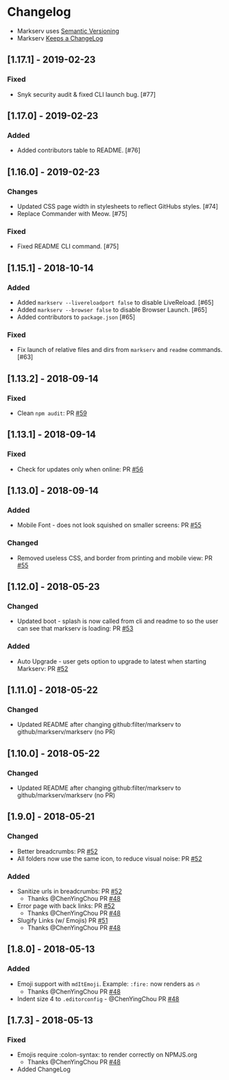 # Changelog

- Markserv uses [Semantic Versioning](http://semver.org/)
- Markserv [Keeps a ChangeLog](https://keepachangelog.com/en/1.0.0/)

## [1.17.1] - 2019-02-23

### Fixed

- Snyk security audit & fixed CLI launch bug. [#77]

## [1.17.0] - 2019-02-23

### Added

- Added contributors table to README. [#76]

## [1.16.0] - 2019-02-23

### Changes

- Updated CSS page width in stylesheets to reflect GitHubs styles. [#74]
- Replace Commander with Meow. [#75]

### Fixed

- Fixed README CLI command. [#75]

## [1.15.1] - 2018-10-14

### Added

- Added `markserv --livereloadport false` to disable LiveReload. [#65] 
- Added `markserv --browser false` to disable Browser Launch. [#65] 
- Added contributors to `package.json` [#65] 

### Fixed

- Fix launch of relative files and dirs from `markserv` and `readme` commands. [#63]

## [1.13.2] - 2018-09-14

### Fixed

- Clean `npm audit`: PR [#59](https://github.com/F1LT3R/markserv/pull/59)

## [1.13.1] - 2018-09-14

### Fixed

- Check for updates only when online: PR [#56](https://github.com/F1LT3R/markserv/pull/56)

## [1.13.0] - 2018-09-14

### Added

- Mobile Font - does not look squished on smaller screens: PR [#55](https://github.com/F1LT3R/markserv/pull/55)

### Changed

- Removed useless CSS, and border from printing and mobile view: PR [#55](https://github.com/F1LT3R/markserv/pull/55)

## [1.12.0] - 2018-05-23

### Changed

- Updated boot - splash is now called from cli and readme to so the user can see that markserv is loading: PR [#53](https://github.com/F1LT3R/markserv/pull/53)

### Added

- Auto Upgrade - user gets option to upgrade to latest when starting Markserv: PR [#52](https://github.com/F1LT3R/markserv/pull/52)

## [1.11.0] - 2018-05-22

### Changed

- Updated README after changing github:filter/markserv to github/markserv/markserv (no PR)

## [1.10.0] - 2018-05-22

### Changed

- Updated README after changing github:filter/markserv to github/markserv/markserv (no PR)

## [1.9.0] - 2018-05-21

### Changed

- Better breadcrumbs: PR [#52](https://github.com/F1LT3R/markserv/pull/52)
- All folders now use the same icon, to reduce visual noise: PR [#52](https://github.com/F1LT3R/markserv/pull/52)

### Added

- Sanitize urls in breadcrumbs: PR [#52](https://github.com/F1LT3R/markserv/pull/52)
	+ Thanks @ChenYingChou PR [#48](https://github.com/F1LT3R/markserv/pull/48)
- Error page with back links: PR [#52](https://github.com/F1LT3R/markserv/pull/52)
	+ Thanks @ChenYingChou PR [#48](https://github.com/F1LT3R/markserv/pull/48)
- Slugify Links (w/ Emojis) PR [#51](https://github.com/F1LT3R/markserv/pull/51)
	+ Thanks @ChenYingChou PR [#48](https://github.com/F1LT3R/markserv/pull/48)

## [1.8.0] - 2018-05-13

### Added

- Emoji support with `mdItEmoji`. Example: `:fire:` now renders as :fire:
	+ Thanks @ChenYingChou PR [#48](https://github.com/F1LT3R/markserv/pull/48/files)
- Indent size 4 to `.editorconfig` - @ChenYingChou PR [#48](https://github.com/F1LT3R/markserv/pull/48/files)

## [1.7.3] - 2018-05-13

### Fixed

- Emojis require \:colon-syntax\: to render correctly on NPMJS.org
	+ Thanks @ChenYingChou PR [#48](https://github.com/F1LT3R/markserv/pull/48/files)
- Added ChangeLog